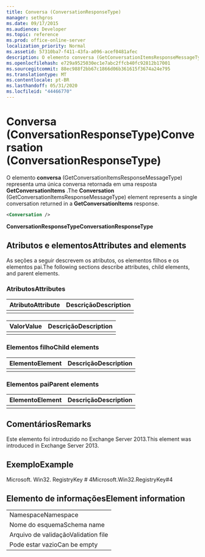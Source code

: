 ```yaml
---
title: Conversa (ConversationResponseType)
manager: sethgros
ms.date: 09/17/2015
ms.audience: Developer
ms.topic: reference
ms.prod: office-online-server
localization_priority: Normal
ms.assetid: 57310ba7-f411-43fa-a096-acef0481afec
description: O elemento conversa (GetConversationItemsResponseMessageType) representa uma única conversa retornada em uma resposta GetConversationItems.
ms.openlocfilehash: e729a9525030ec1e7abc2ffcb40fc92812b17001
ms.sourcegitcommit: 88ec988f2bb67c1866d06b361615f3674a24e795
ms.translationtype: MT
ms.contentlocale: pt-BR
ms.lasthandoff: 05/31/2020
ms.locfileid: "44466770"
---
```

# <a name="conversation-conversationresponsetype"></a><span data-ttu-id="823fe-103">Conversa (ConversationResponseType)</span><span class="sxs-lookup"><span data-stu-id="823fe-103">Conversation (ConversationResponseType)</span></span>

<span data-ttu-id="823fe-104">O elemento **conversa** (GetConversationItemsResponseMessageType) representa uma única conversa retornada em uma resposta **GetConversationItems** .</span><span class="sxs-lookup"><span data-stu-id="823fe-104">The **Conversation** (GetConversationItemsResponseMessageType) element represents a single conversation returned in a **GetConversationItems** response.</span></span> 
  
```XML
<Conversation />
```

 <span data-ttu-id="823fe-105">**ConversationResponseType**</span><span class="sxs-lookup"><span data-stu-id="823fe-105">**ConversationResponseType**</span></span>
## <a name="attributes-and-elements"></a><span data-ttu-id="823fe-106">Atributos e elementos</span><span class="sxs-lookup"><span data-stu-id="823fe-106">Attributes and elements</span></span>

<span data-ttu-id="823fe-107">As seções a seguir descrevem os atributos, os elementos filhos e os elementos pai.</span><span class="sxs-lookup"><span data-stu-id="823fe-107">The following sections describe attributes, child elements, and parent elements.</span></span>
  
### <a name="attributes"></a><span data-ttu-id="823fe-108">Atributos</span><span class="sxs-lookup"><span data-stu-id="823fe-108">Attributes</span></span>

|<span data-ttu-id="823fe-109">**Atributo**</span><span class="sxs-lookup"><span data-stu-id="823fe-109">**Attribute**</span></span>|<span data-ttu-id="823fe-110">**Descrição**</span><span class="sxs-lookup"><span data-stu-id="823fe-110">**Description**</span></span>|
|:-----|:-----|
|||
   
#### 

|<span data-ttu-id="823fe-111">**Valor**</span><span class="sxs-lookup"><span data-stu-id="823fe-111">**Value**</span></span>|<span data-ttu-id="823fe-112">**Descrição**</span><span class="sxs-lookup"><span data-stu-id="823fe-112">**Description**</span></span>|
|:-----|:-----|
|||
   
### <a name="child-elements"></a><span data-ttu-id="823fe-113">Elementos filho</span><span class="sxs-lookup"><span data-stu-id="823fe-113">Child elements</span></span>

|<span data-ttu-id="823fe-114">**Elemento**</span><span class="sxs-lookup"><span data-stu-id="823fe-114">**Element**</span></span>|<span data-ttu-id="823fe-115">**Descrição**</span><span class="sxs-lookup"><span data-stu-id="823fe-115">**Description**</span></span>|
|:-----|:-----|
|||
   
### <a name="parent-elements"></a><span data-ttu-id="823fe-116">Elementos pai</span><span class="sxs-lookup"><span data-stu-id="823fe-116">Parent elements</span></span>

|<span data-ttu-id="823fe-117">**Elemento**</span><span class="sxs-lookup"><span data-stu-id="823fe-117">**Element**</span></span>|<span data-ttu-id="823fe-118">**Descrição**</span><span class="sxs-lookup"><span data-stu-id="823fe-118">**Description**</span></span>|
|:-----|:-----|
|||
   
## <a name="remarks"></a><span data-ttu-id="823fe-119">Comentários</span><span class="sxs-lookup"><span data-stu-id="823fe-119">Remarks</span></span>

<span data-ttu-id="823fe-120">Este elemento foi introduzido no Exchange Server 2013.</span><span class="sxs-lookup"><span data-stu-id="823fe-120">This element was introduced in Exchange Server 2013.</span></span>
  
## <a name="example"></a><span data-ttu-id="823fe-121">Exemplo</span><span class="sxs-lookup"><span data-stu-id="823fe-121">Example</span></span>

<span data-ttu-id="823fe-122">Microsoft. Win32. RegistryKey # 4</span><span class="sxs-lookup"><span data-stu-id="823fe-122">Microsoft.Win32.RegistryKey#4</span></span>
  
## <a name="element-information"></a><span data-ttu-id="823fe-123">Elemento de informações</span><span class="sxs-lookup"><span data-stu-id="823fe-123">Element information</span></span>

||
|:-----|
|<span data-ttu-id="823fe-124">Namespace</span><span class="sxs-lookup"><span data-stu-id="823fe-124">Namespace</span></span>  <br/> |
|<span data-ttu-id="823fe-125">Nome do esquema</span><span class="sxs-lookup"><span data-stu-id="823fe-125">Schema name</span></span>  <br/> |
|<span data-ttu-id="823fe-126">Arquivo de validação</span><span class="sxs-lookup"><span data-stu-id="823fe-126">Validation file</span></span>  <br/> |
|<span data-ttu-id="823fe-127">Pode estar vazio</span><span class="sxs-lookup"><span data-stu-id="823fe-127">Can be empty</span></span>  <br/> |
   

